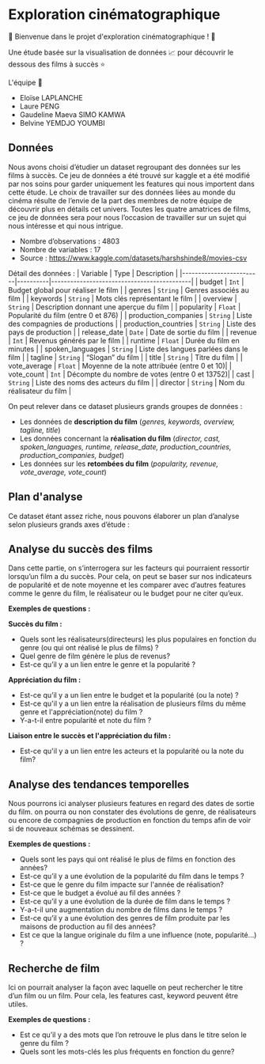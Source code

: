 # Exploration cinématographique
&#x1F3A5; Bienvenue dans le projet d'exploration cinématographique ! &#x1F3A5; 

Une étude basée sur la visualisation de données &#128200; pour découvrir le dessous des films à succès &#11088;

L'équipe &#x1F680;
* Eloïse LAPLANCHE
* Laure PENG
* Gaudeline Maeva SIMO KAMWA
* Belvine YEMDJO YOUMBI

## Données

Nous avons choisi d’étudier un dataset regroupant des données sur les films à succès. Ce jeu de données a été trouvé sur kaggle et a été modifié par nos soins pour garder uniquement  les features qui nous importent dans cette étude.
Le choix de travailler sur des données liées au monde du cinéma résulte de l’envie de la part des membres de notre équipe de découvrir plus en détails cet univers. Toutes les quatre amatrices de films, ce jeu de données sera pour nous l’occasion de travailler sur un sujet qui nous intéresse et qui nous intrigue. 

* Nombre d’observations : 4803
* Nombre de variables : 17
* Source : https://www.kaggle.com/datasets/harshshinde8/movies-csv

Détail des données : 
| Variable                | Type     | Description                                |
|-------------------------|----------|--------------------------------------------|
| budget                  | `Int`    | Budget global pour réaliser le film        |
| genres                  | `String` | Genres associés au film                   |
| keywords                | `String` | Mots clés représentant le film             |
| overview                | `String` | Description donnant une aperçue du film    |
| popularity              | `Float`  | Popularité du film (entre 0 et 876)        |
| production_companies    | `String` | Liste des compagnies de productions        |
| production_countries    | `String` | Liste des pays de production               |
| release_date            | `Date`   | Date de sortie du film                     |
| revenue                 | `Int`    | Revenus générés par le film                |
| runtime                 | `Float`  | Durée du film en minutes                   |
| spoken_languages        | `String` | Liste des langues parlées dans le film     |
| tagline                 | `String` | “Slogan” du film                           |
| title                   | `String` | Titre du film                              |
| vote_average            | `Float`  | Moyenne de la note attribuée (entre 0 et 10)|
| vote_count              | `Int`    | Décompte du nombre de votes (entre 0 et 13752)|
| cast                    | `String` | Liste des noms des acteurs du film         |
| director                | `String` | Nom du réalisateur du film                 |

On peut relever dans ce dataset plusieurs grands groupes de données : 
* Les données de **description du film** (*genres, keywords, overview, tagline, title*)
* Les données concernant la **réalisation du film** (*director, cast, spoken_languages, runtime, release_date, production_countries, production_companies, budget*)
* Les données sur les **retombées du film** (*popularity, revenue, vote_average, vote_count*)


## Plan d'analyse
Ce dataset étant assez riche, nous pouvons élaborer un plan d’analyse selon plusieurs grands axes d’étude :

## Analyse du succès des films
Dans cette partie, on s’interrogera sur les facteurs qui pourraient ressortir lorsqu’un film a du succès. Pour cela, on peut se baser sur nos indicateurs de popularité et de note moyenne et les comparer avec d’autres features comme le genre du film, le réalisateur ou le budget pour ne citer qu’eux.

**Exemples de questions :**

**Succès du film :** 
* Quels sont les réalisateurs(directeurs) les plus populaires en fonction du genre  (ou qui ont réalisé le plus de films) ?
* Quel genre de film génère le plus de revenus?
* Est-ce qu’il y a un lien entre le genre et la popularité ?

**Appréciation du film :**
* Est-ce qu’il y a un lien entre le budget et la popularité (ou la note) ?
* Est-ce qu'il y a un lien entre la réalisation de plusieurs films du même genre et l'appréciation(note) du film ?
* Y-a-t-il entre popularité et note du film ?

**Liaison entre le succès et l'appréciation du film :**
* Est-ce qu'il y a un lien entre les acteurs et la popularité ou la note du film?

##  Analyse des tendances temporelles
Nous pourrons ici analyser plusieurs features en regard des dates de sortie du film. on pourra ou non constater des évolutions de genre, de réalisateurs ou encore de compagnies de production en fonction du temps afin de voir si de nouveaux schémas se dessinent. 

**Exemples de questions :**
* Quels sont les pays qui ont réalisé le plus de films en fonction des années?
* Est-ce qu’il y a une évolution de la popularité du film dans le temps ?
* Est-ce que le genre du film impacte sur l'année de réalisation?
* Est-ce que le budget a évolué au fil des années ?
* Est-ce qu’il y a une évolution de la durée de film dans le temps ?
* Y-a-t-il une augmentation du nombre de films dans le temps ? 
* Est-ce qu’il y a une évolution des genres de film produite par les maisons de production au fil des années?
* Est ce que la langue originale du film a une influence (note, popularité…) ?

## Recherche de film
Ici on pourrait analyser la façon avec laquelle on peut rechercher le titre d’un film ou un film. Pour cela, les features cast, keyword peuvent être utiles.

**Exemples de questions :**
* Est ce qu’il y a des mots que l’on retrouve le plus dans le titre selon le genre du film ?
* Quels sont les mots-clés les plus fréquents en fonction du genre?


